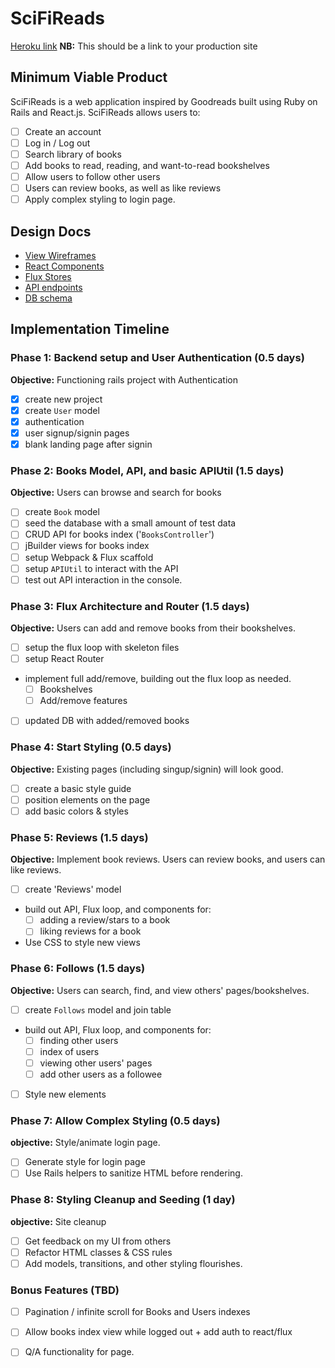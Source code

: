 # SciFiReads

[Heroku link][heroku] **NB:** This should be a link to your production site

[heroku]: http://www.herokuapp.com


## Minimum Viable Product

SciFiReads is a web application inspired by Goodreads built using Ruby on
Rails and React.js. SciFiReads allows users to:

- [ ] Create an account
- [ ] Log in / Log out
- [ ] Search library of books
- [ ] Add books to read, reading, and want-to-read bookshelves
- [ ] Allow users to follow other users
- [ ] Users can review books, as well as like reviews
- [ ] Apply complex styling to login page.

## Design Docs
* [View Wireframes][views]
* [React Components][components]
* [Flux Stores][stores]
* [API endpoints][api-endpoints]
* [DB schema][schema]

[views]: ./docs/views.md
[components]: ./docs/components.md
[stores]: ./docs/stores.md
[api-endpoints]: ./docs/api-endpoints.md
[schema]: ./docs/schema.md

## Implementation Timeline

### Phase 1: Backend setup and User Authentication (0.5 days)

**Objective:** Functioning rails project with Authentication

- [X] create new project
- [X] create `User` model
- [X] authentication
- [X] user signup/signin pages
- [X] blank landing page after signin

### Phase 2: Books Model, API, and basic APIUtil (1.5 days)

**Objective:** Users can browse and search for books

- [ ] create `Book` model
- [ ] seed the database with a small amount of test data
- [ ] CRUD API for books index ('`BooksController`')
- [ ] jBuilder views for books index
- [ ] setup Webpack & Flux scaffold
- [ ] setup `APIUtil` to interact with the API
- [ ] test out API interaction in the console.

### Phase 3: Flux Architecture and Router (1.5 days)

**Objective:** Users can add and remove books from their bookshelves.

- [ ] setup the flux loop with skeleton files
- [ ] setup React Router
- implement full add/remove, building out the flux loop as needed.
  - [ ] Bookshelves
  - [ ] Add/remove features
- [ ] updated DB with added/removed books

### Phase 4: Start Styling (0.5 days)

**Objective:** Existing pages (including singup/signin) will look good.

- [ ] create a basic style guide
- [ ] position elements on the page
- [ ] add basic colors & styles

### Phase 5: Reviews (1.5 days)

**Objective:** Implement book reviews. Users can review books, and users can like reviews.

- [ ] create 'Reviews' model
- build out API, Flux loop, and components for:
  - [ ] adding a review/stars to a book
  - [ ] liking reviews for a book
- Use CSS to style new views

### Phase 6: Follows (1.5 days)

**Objective:** Users can search, find, and view others' pages/bookshelves.

- [ ] create `Follows` model and join table
- build out API, Flux loop, and components for:
  - [ ] finding other users
  - [ ] index of users
  - [ ] viewing other users' pages
  - [ ] add other users as a followee
- [ ] Style new elements

### Phase 7: Allow Complex Styling (0.5 days)

**objective:** Style/animate login page.

- [ ] Generate style for login page
- [ ] Use Rails helpers to sanitize HTML before rendering.

### Phase 8: Styling Cleanup and Seeding (1 day)

**objective:** Site cleanup

- [ ] Get feedback on my UI from others
- [ ] Refactor HTML classes & CSS rules
- [ ] Add models, transitions, and other styling flourishes.

### Bonus Features (TBD)
- [ ] Pagination / infinite scroll for Books and Users indexes
- [ ] Allow books index view while logged out + add auth to react/flux
- [ ] Q/A functionality for page.


[phase-one]: ./docs/phases/phase1.md
[phase-two]: ./docs/phases/phase2.md
[phase-three]: ./docs/phases/phase3.md
[phase-four]: ./docs/phases/phase4.md
[phase-five]: ./docs/phases/phase5.md
